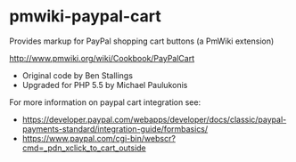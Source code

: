 # pmwiki-paypal-cart
Provides markup for PayPal shopping cart buttons (a PmWiki extension)

http://www.pmwiki.org/wiki/Cookbook/PayPalCart

 - Original code by Ben Stallings
 - Upgraded for PHP 5.5 by Michael Paulukonis


For more information on paypal cart integration see:
 - https://developer.paypal.com/webapps/developer/docs/classic/paypal-payments-standard/integration-guide/formbasics/
 - https://www.paypal.com/cgi-bin/webscr?cmd=_pdn_xclick_to_cart_outside
